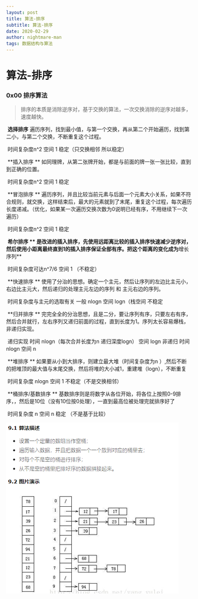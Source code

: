 ```yaml
---
layout: post
title: 算法-排序
subtitle: 算法-排序
date: 2020-02-29
author: nightmare-man
tags: 数据结构与算法
---
```

# 算法-排序

### 0x00 排序算法

> ​		排序的本质是消除逆序对，基于交换的算法，一次交换消除的逆序对越多，速度越快。

​		**选择排序**  遍历序列，找到最小值，与第一个交换，再从第二个开始遍历，找到第二小，与第二个交换，不断重复这个过程。

​		时间复杂度n^2 空间 1 稳定（只交换相邻 所以稳定）

​		**插入排序 **	如同理牌，从第二张牌开始，都是与前面的牌一张一张比较，直到到正确的位置。

​		时间复杂度n^2 空间 1 稳定

​		**冒泡排序 **	遍历序列，并且比较当前元素与后面一个元素大小关系，如果不符合规则，就交换，这样结束后，最大的元素就到了末尾，重复这个过程，每次遍历长度递减。（优化，如果某一次遍历交换次数为0说明已经有序，不用继续下一次遍历）

​		时间复杂度n^2 空间 1 稳定

​		**希尔排序 **	是改进的插入排序，先使用远距离比较的插入排序快速减少逆序对，然后使用小距离最终直到1的插入排序保证全部有序。把这个距离的变化成为**增长序列**

​		时间复杂度可达n^7/6 空间 1 （不稳定）		

​		**快速排序 **	使用了分治的思想。确定一个主元，然后让序列的左边比主元小，右边比主元大，然后递归的处理主元左边的序列 和 主元右边的序列。 

​		时间复杂度与主元的选取有关 一般 nlogn  空间 logn（栈空间	不稳定

​		**归并排序 **	完完全全的分治思想，且是二分，要让序列有序，只要左右有序，然后合并就行，左右序列又递归前面的过程，直到长度为1。序列太长容易爆栈，非递归实现。

​		递归实现  时间 nlogn（每次合并长度为n 递归深度logn） 空间 logn  非递归 时间nlogn 空间 n

​		**堆排序 **  如果要从小到大排序，则建立最大堆（时间复杂度为n ）,然后不断的把堆顶的最大值与末尾交换，然后将堆的大小减1，重建堆（logn），不断重复

​		时间复杂度 nlogn 空间 1 不稳定（不是交换相邻）

​		**桶排序/基数排序 **	基数排序则是将数字从各位开始，将各位上按照0-9排序，，然后是10位（没有10位按0处理），一直到最高位被处理完就排序好了

​		时间复杂度 n 空间 n 稳定 （不是基于比较）

![TIM截图20200229101929](/assets/img/TIM截图20200229101929.png)
